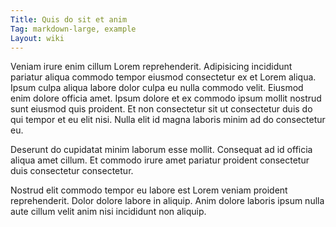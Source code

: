 ```yaml
---
Title: Quis do sit et anim
Tag: markdown-large, example
Layout: wiki
---
```

Veniam irure enim cillum Lorem reprehenderit. Adipisicing incididunt pariatur aliqua commodo tempor eiusmod consectetur ex et Lorem aliqua. Ipsum culpa aliqua labore dolor culpa eu nulla commodo velit. Eiusmod enim dolore officia amet. Ipsum dolore et ex commodo ipsum mollit nostrud sunt eiusmod quis proident. Et non consectetur sit ut consectetur duis do qui tempor et eu elit nisi. Nulla elit id magna laboris minim ad do consectetur eu.

Deserunt do cupidatat minim laborum esse mollit. Consequat ad id officia aliqua amet cillum. Et commodo irure amet pariatur proident consectetur duis consectetur consectetur.

Nostrud elit commodo tempor eu labore est Lorem veniam proident reprehenderit. Dolor dolore labore in aliquip. Anim dolore laboris ipsum nulla aute cillum velit anim nisi incididunt non aliquip.